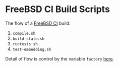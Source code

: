 # FreeBSD CI Build Scripts

The flow of a [FreeBSD CI](https://freebsdci.julialang.org) build:

1. `compile.sh`
2. `build-state.sh`
3. `runtests.sh`
4. `test-embedding.sh`

Detail of flow is control by the variable `factory`
[here](https://github.com/iblis17/julia-fbsd-buildbot/blob/master/master/master.cfg).
